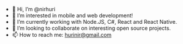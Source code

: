- 👋 Hi, I’m @nirhuri
- 👀 I’m interested in mobile and web development!
- 🌱 I’m currently working with Node.JS, C#, React and React Native.
- 💞️ I’m looking to collaborate on interesting open source projects.
- 📫 How to reach me: hurinir@gmail.com

<!---
nirhuri/nirhuri is a ✨ special ✨ repository because its `README.md` (this file) appears on your GitHub profile.
You can click the Preview link to take a look at your changes.
--->
